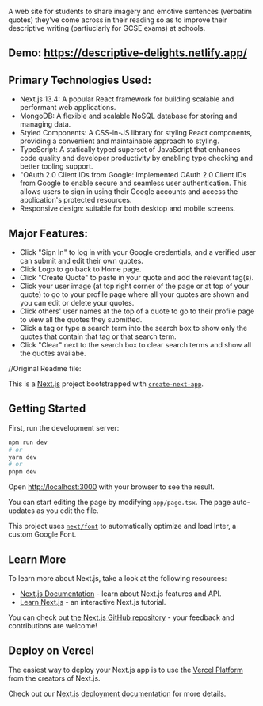 A web site for students to share imagery and emotive sentences (verbatim quotes) they've come across in their reading so as to improve their descriptive writing (partiuclarly for GCSE exams) at schools.

## Demo: https://descriptive-delights.netlify.app/

## Primary Technologies Used:

- Next.js 13.4: A popular React framework for building scalable and performant web applications.
- MongoDB: A flexible and scalable NoSQL database for storing and managing data.
- Styled Components: A CSS-in-JS library for styling React components, providing a convenient and maintainable approach to styling.
- TypeScript: A statically typed superset of JavaScript that enhances code quality and developer productivity by enabling type checking and better tooling support.
- "OAuth 2.0 Client IDs from Google: Implemented OAuth 2.0 Client IDs from Google to enable secure and seamless user authentication. This allows users to sign in using their Google accounts and access the application's protected resources.
- Responsive design: suitable for both desktop and mobile screens.

## Major Features:

- Click "Sign In" to log in with your Google credentials, and a verified user can submit and edit their own quotes.
- Click Logo to go back to Home page.
- Click "Create Quote" to paste in your quote and add the relevant tag(s).
- Click your user image (at top right corner of the page or at top of your quote) to go to your profile page where all your quotes are shown and you can edit or delete your quotes.
- Click others' user names at the top of a quote to go to their profile page to view all the quotes they submitted.
- Click a tag or type a search term into the search box to show only the quotes that contain that tag or that search term.
- Click "Clear" next to the search box to clear search terms and show all the quotes availabe.

//Original Readme file:

This is a [Next.js](https://nextjs.org/) project bootstrapped with [`create-next-app`](https://github.com/vercel/next.js/tree/canary/packages/create-next-app).

## Getting Started

First, run the development server:

```bash
npm run dev
# or
yarn dev
# or
pnpm dev
```

Open [http://localhost:3000](http://localhost:3000) with your browser to see the result.

You can start editing the page by modifying `app/page.tsx`. The page auto-updates as you edit the file.

This project uses [`next/font`](https://nextjs.org/docs/basic-features/font-optimization) to automatically optimize and load Inter, a custom Google Font.

## Learn More

To learn more about Next.js, take a look at the following resources:

- [Next.js Documentation](https://nextjs.org/docs) - learn about Next.js features and API.
- [Learn Next.js](https://nextjs.org/learn) - an interactive Next.js tutorial.

You can check out [the Next.js GitHub repository](https://github.com/vercel/next.js/) - your feedback and contributions are welcome!

## Deploy on Vercel

The easiest way to deploy your Next.js app is to use the [Vercel Platform](https://vercel.com/new?utm_medium=default-template&filter=next.js&utm_source=create-next-app&utm_campaign=create-next-app-readme) from the creators of Next.js.

Check out our [Next.js deployment documentation](https://nextjs.org/docs/deployment) for more details.
